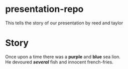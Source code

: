 # presentation-repo
This tells the story of our presentation
by reed and taylor

# Story
Once upon a time there was a **purple** and **blue** sea lion. <br> He devoured ***several*** fish and innocent french-fries.
